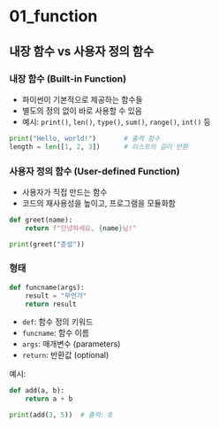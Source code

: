 # 01_function

## 내장 함수 vs 사용자 정의 함수

### 내장 함수 (Built-in Function)
- 파이썬이 기본적으로 제공하는 함수들  
- 별도의 정의 없이 바로 사용할 수 있음  
- 예시: `print()`, `len()`, `type()`, `sum()`, `range()`, `int()` 등  

```python
print("Hello, world!")       # 출력 함수
length = len([1, 2, 3])      # 리스트의 길이 반환
```

### 사용자 정의 함수 (User-defined Function)
- 사용자가 직접 만드는 함수  
- 코드의 재사용성을 높이고, 프로그램을 모듈화함  

```python
def greet(name):
    return f"안녕하세요, {name}님!"

print(greet("준성"))
```
### 형태
```python
def funcname(args):
    result = "무언가"
    return result
```
- `def`: 함수 정의 키워드  
- `funcname`: 함수 이름  
- `args`: 매개변수 (parameters)  
- `return`: 반환값 (optional)  

예시:
```python
def add(a, b):
    return a + b

print(add(3, 5))  # 출력: 8
```
